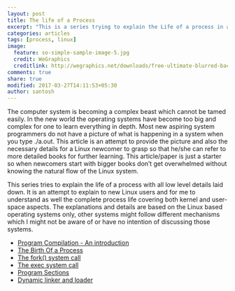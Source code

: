 ```yaml
---
layout: post
title: The life of a Process
excerpt: "This is a series trying to explain the Life of a process in a Linux system. Will try to cover most of the aspects from the user space to the kernel space."
categories: articles
tags: [process, linux]
image:
  feature: so-simple-sample-image-5.jpg
  credit: WeGraphics
  creditlink: http://wegraphics.net/downloads/free-ultimate-blurred-background-pack/
comments: true
share: true
modified: 2017-03-27T14:11:53+05:30
author: santosh
---
```


The computer system is becoming a complex beast which cannot be tamed easily. In
the new world the operating systems have become too big and complex for one to
learn everything in depth. Most new aspiring system programmers do not have a
picture of what is happening in a system when you type ./a.out. This article is
an attempt to provide the picture and also the necessary details for a Linux
newcomer to grasp so that he/she can refer to more detailed books for further
learning. This article/paper is just a starter so when newcomers start with
bigger books don’t get overwhelmed without knowing the natural flow of the Linux
system.

This series tries to explain the life of a process with all low level details
laid down. It is an attempt to explain to new Linux users and for me to
understand as well the complete process life covering both kernel and user-space
aspects. The explanations and details are based on the Linux based operating
systems only, other systems might follow different mechanisms which I might not
be aware of or have no intention of discussing those systems.

- [Program Compilation - An introduction](/articles/program-compilation-an-introduction/)
- [The Birth Of a Process](/articles/the-birth-of-a-process/)
- [The fork() system call](/articles/the-fork-system-call/)
- [The exec system call](/articles/the-exec-system-call/)
- [Program Sections](/articles/program-sections/)
- [Dynamic linker and loader](/articles/Dynamic-linker-and-loader/)
